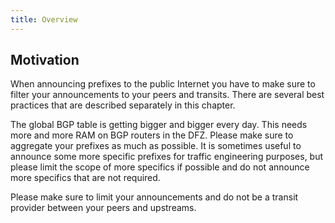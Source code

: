 ```yaml
---
title: Overview
---
```


## Motivation

When announcing prefixes to the public Internet you have to make sure to filter your announcements to your peers and transits. There are several best practices that are described separately in this chapter.

The global BGP table is getting bigger and bigger every day. This needs more and more RAM on BGP routers in the DFZ. Please make sure to aggregate your prefixes as much as possible. It is sometimes useful to announce some more specific prefixes for traffic engineering purposes, but please limit the scope of more specifics if possible and do not announce more specifics that are not required.

Please make sure to limit your announcements and do not be a transit provider between your peers and upstreams.
